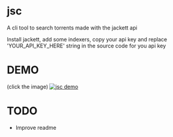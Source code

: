 # jsc
A cli tool to search torrents made with the jackett api

Install jackett, add some indexers, copy your api key and replace 'YOUR_API_KEY_HERE' string in the source code for you api key

# DEMO
(click the image)
[![jsc demo](https://img.youtube.com/vi/YpXuCSzH4A0/maxresdefault.jpg)](https://www.youtube.com/embed/YpXuCSzH4A0)

# TODO
- Improve readme

